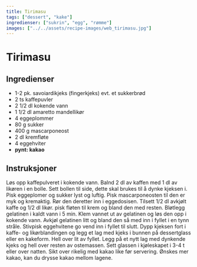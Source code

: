 ```yaml
---
title: Tirimasu
tags: ["dessert", "kake"]
ingredienser: ["sukrin", "egg", "rømme"]
images: ["../../assets/recipe-images/web_tirimasu.jpg"]
---
```


# Tirimasu

## Ingredienser

- 1-2 pk. savoiardikjeks (fingerkjeks) evt. et sukkerbrød
- 2 ts kaffepuvler
- 2 1/2 dl kokende vann
- 1 1/2 dl amaretto mandellikør
- 4 eggeplommer
- 80 g sukker
- 400 g mascarponeost
- 2 dl kremfløte
- 4 eggehviter
- **pynt: kakao**

## Instruksjoner

Løs opp kaffepulveret i kokende vann. Balnd 2 dl av kaffen med 1 dl av likøren i en bolle. Sett bollen til side, dette skal brukes til å dynke kjeksen i. Pisk eggeplomer og sukker lyst og luftig. Pisk mascarponeosten til den er myk og kremaktig. Rør den deretter inn i eggedosisen. Tilsett 1/2 dl avkjølt kaffe og 1/2 dl likør. pisk fløten til krem og bland den med resten. Bløtlegg gelatinen i kaldt vann i 5 min. Klem vannet ut av gelatinen og løs den opp i kokende vann. Avkjøl gelatinen litt og bland den så med inn i fyllet i en tynn stråle. Stivpisk eggehvitene go vend inn i fyllet til slutt. Dypp kjeksen fort i kaffe- og likørblandingen og legg et lag med kjeks i bunnen på dessertglass eller en kakeform. Hell over lit av fyllet. Legg på et nytt lag med dynkende kjeks og hell over resten av ostemassen. Sett glassen i kjøleskapet i 3-4 t eller over natten. Sikt over rikelig med kakao like før servering. Ønskes mer kakao, kan du drysse kakao mellom lagene.
